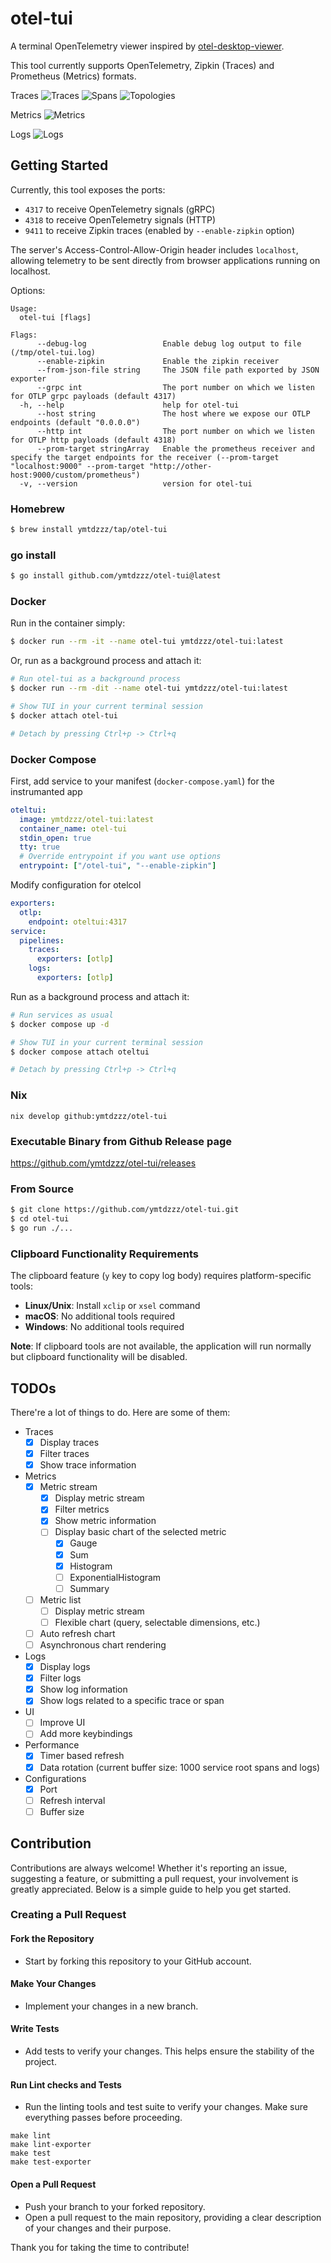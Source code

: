 # otel-tui

A terminal OpenTelemetry viewer inspired by [otel-desktop-viewer](https://github.com/CtrlSpice/otel-desktop-viewer/tree/main).

This tool currently supports OpenTelemetry, Zipkin (Traces) and Prometheus (Metrics) formats.

Traces
![Traces](./docs/traces.png)
![Spans](./docs/spans.png)
![Topologies](./docs/topology.png)

Metrics
![Metrics](./docs/metrics.png)

Logs
![Logs](./docs/logs.png)

## Getting Started

Currently, this tool exposes the ports:

- `4317` to receive OpenTelemetry signals (gRPC)
- `4318` to receive OpenTelemetry signals (HTTP)
- `9411` to receive Zipkin traces (enabled by `--enable-zipkin` option)

The server's Access-Control-Allow-Origin header includes `localhost`, allowing telemetry to be sent directly from browser applications running on localhost.

Options:

```
Usage:
  otel-tui [flags]

Flags:
      --debug-log                 Enable debug log output to file (/tmp/otel-tui.log)
      --enable-zipkin             Enable the zipkin receiver
      --from-json-file string     The JSON file path exported by JSON exporter
      --grpc int                  The port number on which we listen for OTLP grpc payloads (default 4317)
  -h, --help                      help for otel-tui
      --host string               The host where we expose our OTLP endpoints (default "0.0.0.0")
      --http int                  The port number on which we listen for OTLP http payloads (default 4318)
      --prom-target stringArray   Enable the prometheus receiver and specify the target endpoints for the receiver (--prom-target "localhost:9000" --prom-target "http://other-host:9000/custom/prometheus")
  -v, --version                   version for otel-tui
```

### Homebrew

```sh
$ brew install ymtdzzz/tap/otel-tui
```

### go install

```sh
$ go install github.com/ymtdzzz/otel-tui@latest
```

### Docker

Run in the container simply:

```sh
$ docker run --rm -it --name otel-tui ymtdzzz/otel-tui:latest
```

Or, run as a background process and attach it:

```sh
# Run otel-tui as a background process
$ docker run --rm -dit --name otel-tui ymtdzzz/otel-tui:latest

# Show TUI in your current terminal session
$ docker attach otel-tui

# Detach by pressing Ctrl+p -> Ctrl+q
```

### Docker Compose

First, add service to your manifest (`docker-compose.yaml`) for the instrumanted app

```yml
oteltui:
  image: ymtdzzz/otel-tui:latest
  container_name: otel-tui
  stdin_open: true
  tty: true
  # Override entrypoint if you want use options
  entrypoint: ["/otel-tui", "--enable-zipkin"]
```

Modify configuration for otelcol

```yml
exporters:
  otlp:
    endpoint: oteltui:4317
service:
  pipelines:
    traces:
      exporters: [otlp]
    logs:
      exporters: [otlp]
```

Run as a background process and attach it:

```sh
# Run services as usual
$ docker compose up -d

# Show TUI in your current terminal session
$ docker compose attach oteltui

# Detach by pressing Ctrl+p -> Ctrl+q
```

### Nix

```
nix develop github:ymtdzzz/otel-tui
```

### Executable Binary from Github Release page

https://github.com/ymtdzzz/otel-tui/releases

### From Source

```sh
$ git clone https://github.com/ymtdzzz/otel-tui.git
$ cd otel-tui
$ go run ./...
```

### Clipboard Functionality Requirements

The clipboard feature (`y` key to copy log body) requires platform-specific tools:

- **Linux/Unix**: Install `xclip` or `xsel` command
- **macOS**: No additional tools required
- **Windows**: No additional tools required

**Note**: If clipboard tools are not available, the application will run normally but clipboard functionality will be disabled.

## TODOs

There're a lot of things to do. Here are some of them:

- Traces
  - [x] Display traces
  - [x] Filter traces
  - [x] Show trace information
- Metrics
  - [x] Metric stream
    - [x] Display metric stream
    - [x] Filter metrics
    - [x] Show metric information
    - [ ] Display basic chart of the selected metric
      - [x] Gauge
      - [x] Sum
      - [x] Histogram
      - [ ] ExponentialHistogram
      - [ ] Summary
  - [ ] Metric list
    - [ ] Display metric stream
    - [ ] Flexible chart (query, selectable dimensions, etc.)
  - [ ] Auto refresh chart
  - [ ] Asynchronous chart rendering
- Logs
  - [x] Display logs
  - [x] Filter logs
  - [x] Show log information
  - [x] Show logs related to a specific trace or span
- UI
  - [ ] Improve UI
  - [ ] Add more keybindings
- Performance
  - [x] Timer based refresh
  - [x] Data rotation (current buffer size: 1000 service root spans and logs)
- Configurations
  - [x] Port
  - [ ] Refresh interval
  - [ ] Buffer size

## Contribution

Contributions are always welcome! Whether it's reporting an issue, suggesting a feature, or submitting a pull request, your involvement is greatly appreciated. Below is a simple guide to help you get started.

### Creating a Pull Request

#### Fork the Repository

- Start by forking this repository to your GitHub account.

#### Make Your Changes

- Implement your changes in a new branch.

#### Write Tests

- Add tests to verify your changes. This helps ensure the stability of the project.

#### Run Lint checks and Tests

- Run the linting tools and test suite to verify your changes. Make sure everything passes before proceeding.

```
make lint
make lint-exporter
make test
make test-exporter
```

#### Open a Pull Request

- Push your branch to your forked repository.
- Open a pull request to the main repository, providing a clear description of your changes and their purpose.

Thank you for taking the time to contribute!
